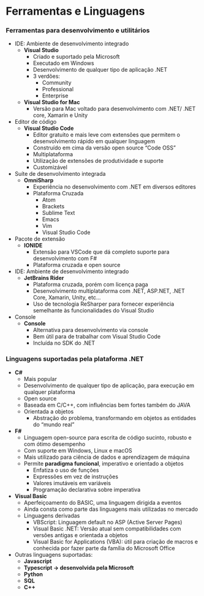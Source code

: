 # Ferramentas e Linguagens

### Ferramentas para desenvolvimento e utilitários

- IDE: Ambiente de desenvolvimento integrado
    - **Visual Studio**
        - Criado e suportado pela Microsoft
        - Executado em Windows
        - Desenvolvimento de qualquer tipo de aplicação .NET
        - 3 verdões:
            - Community
            - Professional
            - Enterprise
    - **Visual Studio for Mac**
        - Versão para Mac voltado para desenvolvimento com .NET/ .NET core, Xamarin e Unity
- Editor de código
    - **Visual Studio Code**
        - Editor gratuito e mais leve com extensões que permitem o desenvolvimento rápido em qualquer linguagem
        - Construído em cima da versão open source “Code OSS”
        - Multiplataforma
        - Utilização de extensões de produtividade e suporte
        - Customizável
- Suíte de desenvolvimento integrada
    - **OmniSharp**
        - Experiência no desenvolvimento com .NET em diversos editores
        - Plataforma Cruzada
            - Atom
            - Brackets
            - Sublime Text
            - Emacs
            - Vim
            - Visual Studio Code
- Pacote de extensão
    - **IONIDE**
        - Extensão para VSCode que dá completo suporte para desenvolvimento com F#
        - Plataforma cruzada e open source
- IDE: Ambiente de desenvolvimento integrado
    - **JetBrains Rider**
        - Plataforma cruzada, porém com licença paga
        - Desenvolvimento multiplataforma com .NET, ASP.NET, .NET Core, Xamarin, Unity, etc...
        - Uso de tecnologia ReSharper para fornecer experiência semelhante às funcionalidades do Visual Studio
- Console
    - **Console**
        - Alternativa para desenvolvimento via console
        - Bem útil para de trabalhar com Visual Studio Code
        - Incluída no SDK do .NET

### Linguagens suportadas pela plataforma .NET

- **C#**
    - Mais popular
    - Desenvolvimento de qualquer tipo de aplicação, para execução em qualquer plataforma
    - Open source
    - Baseada em C/C++, com influências bem fortes também do JAVA
    - Orientada a objetos
        - Abstração do problema, transformando em objetos as entidades do “mundo real”
- **F#**
    - Linguagem open-source para escrita de código sucinto, robusto e com ótimo desempenho
    - Com suporte em Windows, Linux e macOS
    - Mais utilizado para ciência de dados e aprendizagem de máquina
    - Permite **paradigma funcional**, imperativo e orientado a objetos
        - Enfatiza o uso de funções
        - Expressões em vez de instruções
        - Valores imutáveis em variáveis
        - Programação declarativa sobre imperativa
- **Visual Basic**
    - Aperfeiçoamento do BASIC, uma linguagem dirigida a eventos
    - Ainda consta como parte das linguagens mais utilizadas no mercado
    - Linguagens derivadas
        - VBScript: Linguagem default no ASP (Active Server Pages)
        - Visual Basic .NET: Versão atual sem compatibilidades com versões antigas e orientada a objetos
        - Visual Basic for Applications (VBA): útil para criação de macros e conhecida por fazer parte da família do Microsoft Office
- Outras linguagens suportadas:
    - **Javascript**
    - **Typescript → desenvolvida pela Microsoft**
    - **Python**
    - **SQL**
    - **C++**